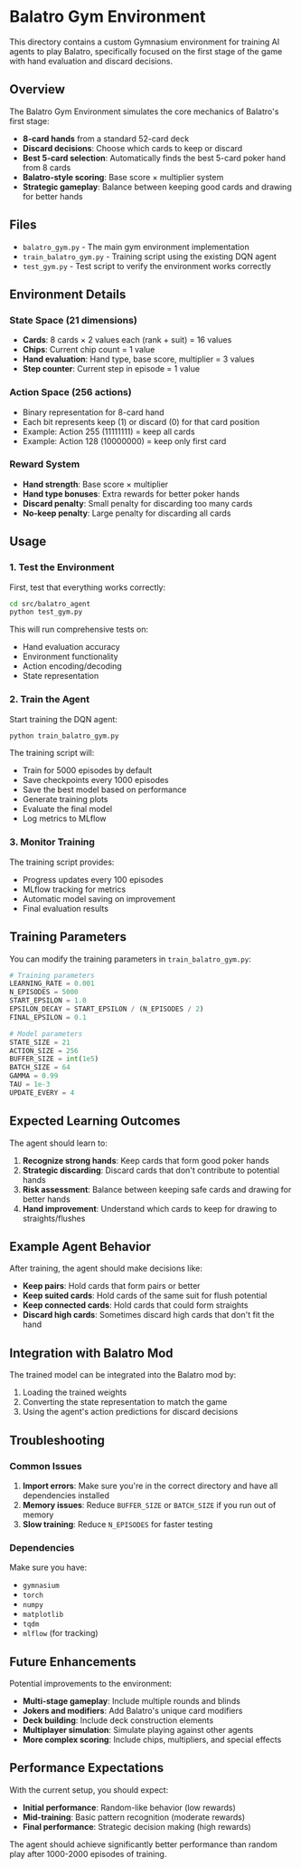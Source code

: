 # Balatro Gym Environment

This directory contains a custom Gymnasium environment for training AI agents to play Balatro, specifically focused on the first stage of the game with hand evaluation and discard decisions.

## Overview

The Balatro Gym Environment simulates the core mechanics of Balatro's first stage:
- **8-card hands** from a standard 52-card deck
- **Discard decisions**: Choose which cards to keep or discard
- **Best 5-card selection**: Automatically finds the best 5-card poker hand from 8 cards
- **Balatro-style scoring**: Base score × multiplier system
- **Strategic gameplay**: Balance between keeping good cards and drawing for better hands

## Files

- `balatro_gym.py` - The main gym environment implementation
- `train_balatro_gym.py` - Training script using the existing DQN agent
- `test_gym.py` - Test script to verify the environment works correctly

## Environment Details

### State Space (21 dimensions)
- **Cards**: 8 cards × 2 values each (rank + suit) = 16 values
- **Chips**: Current chip count = 1 value
- **Hand evaluation**: Hand type, base score, multiplier = 3 values
- **Step counter**: Current step in episode = 1 value

### Action Space (256 actions)
- Binary representation for 8-card hand
- Each bit represents keep (1) or discard (0) for that card position
- Example: Action 255 (11111111) = keep all cards
- Example: Action 128 (10000000) = keep only first card

### Reward System
- **Hand strength**: Base score × multiplier
- **Hand type bonuses**: Extra rewards for better poker hands
- **Discard penalty**: Small penalty for discarding too many cards
- **No-keep penalty**: Large penalty for discarding all cards

## Usage

### 1. Test the Environment

First, test that everything works correctly:

```bash
cd src/balatro_agent
python test_gym.py
```

This will run comprehensive tests on:
- Hand evaluation accuracy
- Environment functionality
- Action encoding/decoding
- State representation

### 2. Train the Agent

Start training the DQN agent:

```bash
python train_balatro_gym.py
```

The training script will:
- Train for 5000 episodes by default
- Save checkpoints every 1000 episodes
- Save the best model based on performance
- Generate training plots
- Evaluate the final model
- Log metrics to MLflow

### 3. Monitor Training

The training script provides:
- Progress updates every 100 episodes
- MLflow tracking for metrics
- Automatic model saving on improvement
- Final evaluation results

## Training Parameters

You can modify the training parameters in `train_balatro_gym.py`:

```python
# Training parameters
LEARNING_RATE = 0.001
N_EPISODES = 5000
START_EPSILON = 1.0
EPSILON_DECAY = START_EPSILON / (N_EPISODES / 2)
FINAL_EPSILON = 0.1

# Model parameters
STATE_SIZE = 21
ACTION_SIZE = 256
BUFFER_SIZE = int(1e5)
BATCH_SIZE = 64
GAMMA = 0.99
TAU = 1e-3
UPDATE_EVERY = 4
```

## Expected Learning Outcomes

The agent should learn to:
1. **Recognize strong hands**: Keep cards that form good poker hands
2. **Strategic discarding**: Discard cards that don't contribute to potential hands
3. **Risk assessment**: Balance between keeping safe cards and drawing for better hands
4. **Hand improvement**: Understand which cards to keep for drawing to straights/flushes

## Example Agent Behavior

After training, the agent should make decisions like:
- **Keep pairs**: Hold cards that form pairs or better
- **Keep suited cards**: Hold cards of the same suit for flush potential
- **Keep connected cards**: Hold cards that could form straights
- **Discard high cards**: Sometimes discard high cards that don't fit the hand

## Integration with Balatro Mod

The trained model can be integrated into the Balatro mod by:
1. Loading the trained weights
2. Converting the state representation to match the game
3. Using the agent's action predictions for discard decisions

## Troubleshooting

### Common Issues

1. **Import errors**: Make sure you're in the correct directory and have all dependencies installed
2. **Memory issues**: Reduce `BUFFER_SIZE` or `BATCH_SIZE` if you run out of memory
3. **Slow training**: Reduce `N_EPISODES` for faster testing

### Dependencies

Make sure you have:
- `gymnasium`
- `torch`
- `numpy`
- `matplotlib`
- `tqdm`
- `mlflow` (for tracking)

## Future Enhancements

Potential improvements to the environment:
- **Multi-stage gameplay**: Include multiple rounds and blinds
- **Jokers and modifiers**: Add Balatro's unique card modifiers
- **Deck building**: Include deck construction elements
- **Multiplayer simulation**: Simulate playing against other agents
- **More complex scoring**: Include chips, multipliers, and special effects

## Performance Expectations

With the current setup, you should expect:
- **Initial performance**: Random-like behavior (low rewards)
- **Mid-training**: Basic pattern recognition (moderate rewards)
- **Final performance**: Strategic decision making (high rewards)

The agent should achieve significantly better performance than random play after 1000-2000 episodes of training. 